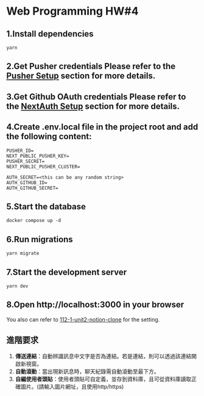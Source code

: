 # Web Programming HW#4

## 1.Install dependencies
```
yarn
```
## 2.Get Pusher credentials Please refer to the [Pusher Setup](https://github.com/ntuee-web-programming/112-1-unit2-notion-clone#pusher-setup) section for more details.   

## 3.Get Github OAuth credentials Please refer to the [NextAuth Setup](https://github.com/ntuee-web-programming/112-1-unit2-notion-clone#nextauth-setup) section for more details.   

## 4.Create .env.local file in the project root and add the following content:   
```
PUSHER_ID=
NEXT_PUBLIC_PUSHER_KEY=
PUSHER_SECRET=
NEXT_PUBLIC_PUSHER_CLUSTER=

AUTH_SECRET=<this can be any random string>
AUTH_GITHUB_ID=
AUTH_GITHUB_SECRET=
```
## 5.Start the database   
```
docker compose up -d
```
## 6.Run migrations   
```
yarn migrate
```
## 7.Start the development server   
```
yarn dev
```
## 8.Open http://localhost:3000 in your browser   

You also can refer to [112-1-unit2-notion-clone](https://github.com/ntuee-web-programming/112-1-unit2-notion-clone) for the setting.   

## 進階要求
1. **傳送連結**：自動辨識訊息中文字是否為連結。若是連結，則可以透過該連結開啟新視窗。   
2. **自動滾動**：當出現新訊息時，聊天紀錄需自動滾動至最下方。 
3. **自編使用者頭貼**：使用者頭貼可自定義，並存到資料庫，且可從資料庫讀取正確圖片。(請輸入圖片網址，且使用http/https)  
